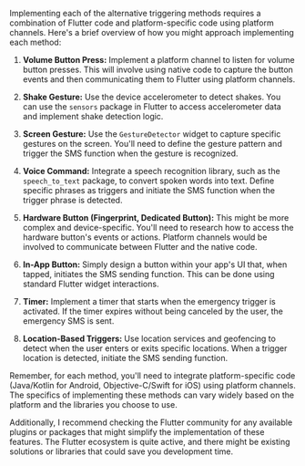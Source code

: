 Implementing each of the alternative triggering methods requires a combination of Flutter code and platform-specific code using platform channels. Here's a brief overview of how you might approach implementing each method:

1. **Volume Button Press:**
   Implement a platform channel to listen for volume button presses. This will involve using native code to capture the button events and then communicating them to Flutter using platform channels.

2. **Shake Gesture:**
   Use the device accelerometer to detect shakes. You can use the `sensors` package in Flutter to access accelerometer data and implement shake detection logic.

3. **Screen Gesture:**
   Use the `GestureDetector` widget to capture specific gestures on the screen. You'll need to define the gesture pattern and trigger the SMS function when the gesture is recognized.

4. **Voice Command:**
   Integrate a speech recognition library, such as the `speech_to_text` package, to convert spoken words into text. Define specific phrases as triggers and initiate the SMS function when the trigger phrase is detected.

5. **Hardware Button (Fingerprint, Dedicated Button):**
   This might be more complex and device-specific. You'll need to research how to access the hardware button's events or actions. Platform channels would be involved to communicate between Flutter and the native code.

6. **In-App Button:**
   Simply design a button within your app's UI that, when tapped, initiates the SMS sending function. This can be done using standard Flutter widget interactions.

7. **Timer:**
   Implement a timer that starts when the emergency trigger is activated. If the timer expires without being canceled by the user, the emergency SMS is sent.

8. **Location-Based Triggers:**
   Use location services and geofencing to detect when the user enters or exits specific locations. When a trigger location is detected, initiate the SMS sending function.

Remember, for each method, you'll need to integrate platform-specific code (Java/Kotlin for Android, Objective-C/Swift for iOS) using platform channels. The specifics of implementing these methods can vary widely based on the platform and the libraries you choose to use.

Additionally, I recommend checking the Flutter community for any available plugins or packages that might simplify the implementation of these features. The Flutter ecosystem is quite active, and there might be existing solutions or libraries that could save you development time.